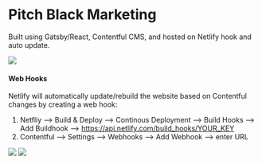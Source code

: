 # Pitch Black Marketing

Built using Gatsby/React, Contentful CMS, and hosted on Netlify hook and auto update. 

![](https://meta.filipstepien.com/pitchblack.flow.arrow.png)

#### Web Hooks

Netlify will automatically update/rebuild the website based on Contentful changes by creating a web hook: 

1. Netfliy --> Build & Deploy --> Continous Deployment --> Build Hooks --> Add Buildhook --> https://api.netlify.com/build_hooks/YOUR_KEY
2. Contentful --> Settings --> Webhooks --> Add Webhook --> enter URL

![](https://meta.filipstepien.com/pitchblack.netlify.webhook.png)
![](https://meta.filipstepien.com/pitchblack.contentful.webhook.png)